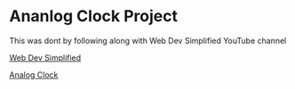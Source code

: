# Ananlog Clock Project

This was dont by following along with Web Dev Simplified YouTube channel

[Web Dev Simplified](https://www.youtube.com/channel/UCFbNIlppjAuEX4znoulh0Cw)

[Analog Clock](https://www.youtube.com/watch?v=Ki0XXrlKlHY)
